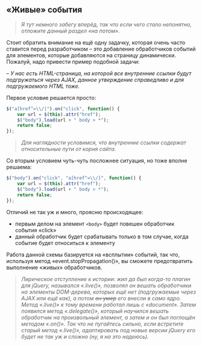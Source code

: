## «Живые» события

> _Я тут немного забегу вперёд, так что если чего стало непонятно, отложите данный раздел «на потом»._

Стоит обратить внимание на ещё одну задачку, которая очень часто ставится перед разработчиком – это добавление обработчиков событий для элементов, которые добавляются на страницу динамически. Пожалуй, надо привести пример подобной задачи:

_– У нас есть HTML-страница, на которой все внутренние ссылки будут подгружаться через AJAX, данное утверждение справедливо и для подгружаемого HTML тоже._

Первое условие решается просто:

```javascript
$("a[href^=\\/]").on("click", function() {
    var url = $(this).attr("href");
    $("body").load(url + " body > *");
    return false;
});
```

> _Для наглядности условимся, что внутренние ссылки содержат относительные пути от корня сайта._

Со вторым условием чуть-чуть посложнее ситуация, но тоже вполне решаема:

```javascript
$("body").on("click", "a[href^=\\/]", function() {
    var url = $(this).attr("href");
    $("body").load(url + " body > *");
    return false;
});
```

Отличий не так уж и много, проясню происходящее:
* первым делом на элемент `<body>` будет повешен обработчик события «click»
* данный обработчик будет срабатывать только в том случае, когда событие будет относиться к элементу <a>

Работа данной схемы базируется на «всплытии» событий, так что, используя метод «event.stopPropagation()», вы сможете предотвратить выполнение «живых» обработчиков.

> _Лирическое отступление к истории: жил да был когда-то плагин для jQuery, назывался «.live()», позволял он вешать обработчики на элементы DOM-дерева, которых ещё нет (подгружаемые через AJAX или ещё как), а потом ~~он умер~~ его внесли в само ядро. Метод «.live()» к тому времени работал лишь с «document». Затем появился метод «.delegate()», который научился вешать обработчик на произвольный элемент, а затем и он был поглощён методом «.on()». Так что не пугайтесь сильно, если встретите старый метод «.live()», адаптировать под новые версии jQuery его будет не так уж и сложно (ну, я на это надеюсь)._
